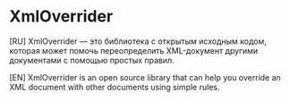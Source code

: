 # XmlOverrider

[RU] XmlOverrider — это библиотека с открытым исходным кодом, которая может помочь переопределить XML-документ другими документами с помощью простых правил.

[EN] XmlOverrider is an open source library that can help you override an XML document with other documents using simple rules.
